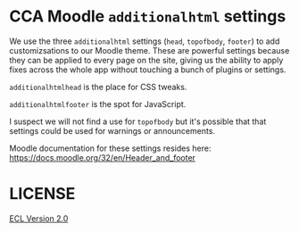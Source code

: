 # CCA Moodle `additionalhtml` settings

We use the three `additionalhtml` settings (`head`, `topofbody`, `footer`) to add customizsations to our Moodle theme. These are powerful settings because they can be applied to every page on the site, giving us the ability to apply fixes across the whole app without touching a bunch of plugins or settings.

`additionalhtmlhead` is the place for CSS tweaks.

`additionalhtmlfooter` is the spot for JavaScript.

I suspect we will not find a use for `topofbody` but it's possible that that settings could be used for warnings or announcements.

Moodle documentation for these settings resides here: https://docs.moodle.org/32/en/Header_and_footer

# LICENSE

[ECL Version 2.0](https://opensource.org/licenses/ECL-2.0)
